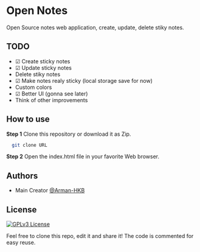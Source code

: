 # Open Notes

Open Source notes web application, create, update, delete stiky notes.

## TODO
- ☑ Create sticky notes
- ☑ Update sticky notes
- Delete stiky notes
- ☑ Make notes realy sticky (local storage save for now)
- Custom colors
- ☑ Better UI (gonna see later)
- Think of other improvements
## How to use

**Step 1** Clone this repository or download it as Zip.
```bash
  git clone URL
```
**Step 2** Open the index.html file in your favorite Web browser.
## Authors

- Main Creator [@Arman-HKB](https://www.github.com/https://github.com/Arman-HKB)


## License

[![GPLv3 License](https://img.shields.io/badge/License-GPL%20v3-yellow.svg)](https://opensource.org/licenses/)

Feel free to clone this repo, edit it and share it! The code is commented for easy reuse.
